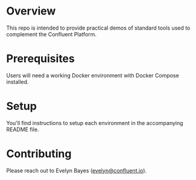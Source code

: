 # Overview
This repo is intended to provide practical demos of standard tools used to complement the Confluent Platform.

# Prerequisites
Users will need a working Docker environment with Docker Compose installed.

# Setup
You'll find instructions to setup each environment in the accompanying README file.

# Contributing
Please reach out to Evelyn Bayes (evelyn@confluent.io).
